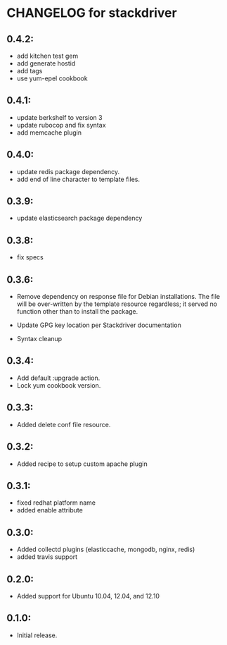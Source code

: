 # CHANGELOG for stackdriver

## 0.4.2:

* add kitchen test gem
* add generate hostid
* add tags
* use yum-epel cookbook

## 0.4.1:

* update berkshelf to version 3
* update rubocop and fix syntax
* add memcache plugin

## 0.4.0:

* update redis package dependency.
* add end of line character to template files.

## 0.3.9:

* update elasticsearch package dependency

## 0.3.8:

* fix specs

## 0.3.6:

* Remove dependency on response file for Debian installations.
  The file will be over-written by the template resource regardless; it served
  no function other than to install the package.

* Update GPG key location per Stackdriver documentation

* Syntax cleanup

## 0.3.4:

* Add default :upgrade action.
* Lock yum cookbook version.

## 0.3.3:

* Added delete conf file resource.

## 0.3.2:

* Added recipe to setup custom apache plugin

## 0.3.1:

* fixed redhat platform name
* added enable attribute

## 0.3.0:

* Added collectd plugins (elasticcache, mongodb, nginx, redis)
* added travis support

## 0.2.0:

* Added support for Ubuntu 10.04, 12.04, and 12.10

## 0.1.0:

* Initial release.
